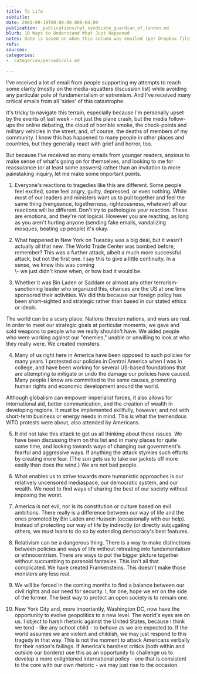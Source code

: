 ```yaml
---
title: To Life
subtitle: 
date: 2001-09-19T00:00:00.000-04:00
publication: _publications/nyt_syndicate_guardian_of_london.md
blurb: 10 Ways to Understand What Just Happened
notes: Date is based on when this column was emailed (per Dropbox file)
refs: 
sources: 
categories:
- _categories/periodicals.md

---
```

I've received a lot of email from people supporting my attempts to reach some clarity (mostly on the media-squatters discussion list) while avoiding any particular pole of fundamentalism or extremism. And I've received many critical emails from all 'sides' of this catastrophe.

It's tricky to navigate this terrain, especially because I'm personally upset by the events of last week - not just the plane crash, but the media follow-ups the online debating, the cloud of horrible smoke, the check-points and military vehicles in the street, and, of course, the deaths of members of my community. I know this has happened to many people in other places and countries, but they generally react with grief and horror, too.

But because I've received so many emails from younger readers, anxious to make sense of what's going on for themselves, and looking to me for reassurance (or at least some answers) rather than an invitation to more painstaking inquiry, let me make some important points.

1) Everyone's reactions to tragedies like this are different. Some people feel excited, some feel angry, guilty, depressed, or even nothing. While most of our leaders and ministers want us to pull together and feel the same thing (vengeance, togetherness, righteousness, whatever) all our reactions will be different. Don't try to pathologize your reaction. These are emotions, and they're not logical. However you are reacting, as long as you aren't hurting anyone (sending fake emails, vandalizing mosques, beating up people) it's okay.

2) What happened in New York on Tuesday was a big deal, but it wasn't actually all that new. The World Trade Center was bombed before, remember? This was a further attack, albeit a much more successful attack, but not the first one. I say this to give a little continuity. In a sense, we knew this was coming  
\\- we just didn't know when, or how bad it would be.

3) Whether it was Bin Laden or Saddam or almost any other terrorism-sanctioning leader who organized this, chances are the US at one time sponsored their activities. We did this because our foreign policy has been short-sighted and strategic rather than based in our stated ethics or ideals.

The world can be a scary place. Nations threaten nations, and wars are real. In order to meet our strategic goals at particular moments, we gave and sold weapons to people who we really shouldn't have. We aided people who were working against our "enemies," unable or unwilling to look at who they really were. We created monsters.

4) Many of us right here in America have been opposed to such policies for many years. I protested our policies in Central America when I was in college, and have been working for several US-based foundations that are attempting to mitigate or undo the damage our policies have caused. Many people I know are committed to the same causes, promoting human rights and economic development around the world.

Although globalism can empower imperialist forces, it also allows for international aid, better communication, and the creation of wealth in developing regions. It must be implemented skillfully, however, and not with short-term business or energy needs in mind. This is what the tremendous WTO protests were about, also attended by Americans.

5) It did not take this attack to get us all thinking about these issues. We have been discussing them on this list and in many places for quite some time, and looking towards ways of changing our government's fearful and aggressive ways. If anything the attack stymies such efforts by creating more fear. (The sun gets us to take our jackets off more easily than does the wind.) We are not bad people.

6) What enables us to strive towards more humanistic approaches is our relatively uncensored mediaspace, our democratic system, and our wealth. We need to find ways of sharing the best of our society without imposing the worst.

7) America is not evil, nor is its constitution or culture based on evil ambitions. There really is a difference between our way of life and the ones promoted by Bin Laden and Hussein (occasionally with our help). Instead of protecting our way of life by indirectly (or directly subjugating others, we must learn to do so by extending democracy's best features.

8) Relativism can be a dangerous thing. There is a way to make distinctions between policies and ways of life without retreating into fundamentalism or ethnocentrism. There are ways to put the bigger picture together without succumbing to paranoid fantasies. This isn't all that complicated. We have created Frankensteins. This doesn't make those monsters any less real.

9) We will be forced in the coming months to find a balance between our civil rights and our need for security. I, for one, hope we err on the side of the former. The best way to protect an open society is to remain one.

10) New York City and, more importantly, Washington DC, now have the opportunity to evolve geopolitics to a new level. The world's eyes are on us. I object to harsh rhetoric against the United States, because I think we tend - like any school child - to behave as we are expected to. If the world assumes we are violent and childish, we may just respond to this tragedy in that way. This is not the moment to attack Americans verbally for their nation's failings. If America's harshest critics (both within and outside our borders) use this as an opportunity to challenge us to develop a more enlightened international policy - one that is consistent to the core with our own rhetoric - we may just rise to the occasion.